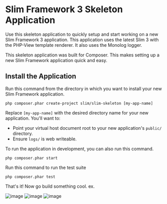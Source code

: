 # Slim Framework 3 Skeleton Application

Use this skeleton application to quickly setup and start working on a new Slim Framework 3 application. This application uses the latest Slim 3 with the PHP-View template renderer. It also uses the Monolog logger.

This skeleton application was built for Composer. This makes setting up a new Slim Framework application quick and easy.

## Install the Application

Run this command from the directory in which you want to install your new Slim Framework application.

    php composer.phar create-project slim/slim-skeleton [my-app-name]

Replace `[my-app-name]` with the desired directory name for your new application. You'll want to:

* Point your virtual host document root to your new application's `public/` directory.
* Ensure `logs/` is web writeable.

To run the application in development, you can also run this command. 

	php composer.phar start

Run this command to run the test suite

	php composer.phar test

That's it! Now go build something cool.
ex.

![image](https://github.com/saba17773/Car-Repair/assets/71871023/ea4028ba-1889-462c-991d-ee461447a581)
![image](https://github.com/saba17773/Car-Repair/assets/71871023/c8e05927-8441-4464-ba76-ee642501e462)
![image](https://github.com/saba17773/Car-Repair/assets/71871023/27ebd277-38c0-4aca-af55-84fe89a1e8ee)















